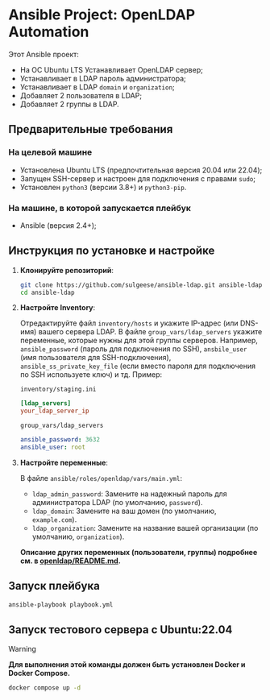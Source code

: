 # Ansible Project: OpenLDAP Automation

Этот Ansible проект:
*   На ОС Ubuntu LTS Устанавливает OpenLDAP сервер;
*   Устанавливает в LDAP пароль администратора;
*   Устанавливает в LDAP `domain` и `organization`;
*   Добавляет 2 пользователя в LDAP;
*   Добавляет 2 группы в LDAP.


## Предварительные требования

### На целевой машине
*   Установлена Ubuntu LTS (предпочтительная версия 20.04 или 22.04);
*   Запущен SSH-сервер и настроен для подключения с правами `sudo`;
*   Установлен `python3` (версии 3.8+) и `python3-pip`.

### На машине, в которой запускается плейбук
*   Ansible (версия 2.4+);


## Инструкция по установке и настройке

1.  **Клонируйте репозиторий**:

    ```bash
    git clone https://github.com/sulgeese/ansible-ldap.git ansible-ldap
    cd ansible-ldap
    ```

2.  **Настройте Inventory**:

    Отредактируйте файл `inventory/hosts` и укажите IP-адрес (или DNS-имя) вашего сервера LDAP. В файле `group_vars/ldap_servers` укажите переменные, которые нужны для этой группы серверов. Например, `ansible_password` (пароль для подключения по SSH), `ansbile_user` (имя пользователя для SSH-подключения), `ansible_ss_private_key_file` (если вместо пароля для подключения по SSH используете ключ) и тд.  Пример:

    `inventory/staging.ini`
    ```ini
    [ldap_servers]
    your_ldap_server_ip
    ```

    `group_vars/ldap_servers`
    ```yaml
    ansible_password: 3632
    ansible_user: root
    ```

3.  **Настройте переменные**:

    В файле `ansible/roles/openldap/vars/main.yml`:

    *   `ldap_admin_password`: Замените на надежный пароль для администратора LDAP (по умолчанию, `password`).
    *   `ldap_domain`: Замените на ваш домен (по умолчанию, `example.com`).
    *   `ldap_organization`: Замените на название вашей организации (по умолчанию, `organization`).


    **Описание других переменных (пользователи, группы) подробнее см. в [openldap/README.md](ansible/roles/openldap/README.md).**

## Запуск плейбука

```bash
ansible-playbook playbook.yml
```


## Запуск тестового сервера с Ubuntu:22.04

> [!warning]
> **Для выполнения этой команды должен быть установлен Docker и Docker Compose.**


```bash
docker compose up -d
```

